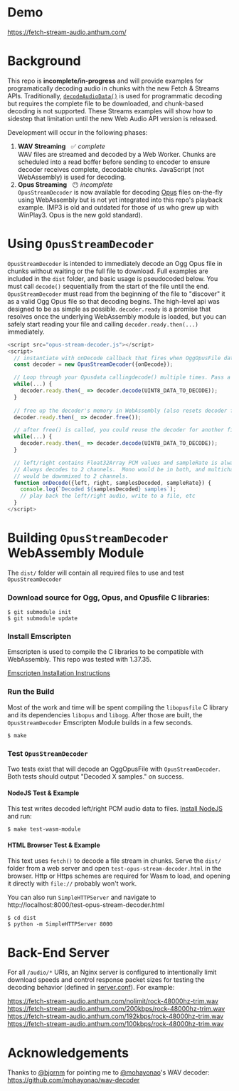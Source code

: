 # Demo

https://fetch-stream-audio.anthum.com/

# Background

This repo is **incomplete/in-progress** and will provide examples for programatically decoding audio in chunks with the new Fetch &amp; Streams APIs.  Traditionally, [`decodeAudioData()`](https://developer.mozilla.org/en-US/docs/Web/API/BaseAudioContext/decodeAudioData) is used for programmatic decoding but requires the complete file to be downloaded, and chunk-based decoding is not supported.  These Streams examples will show how to sidestep that limitation until the new Web Audio API version is released.

Development will occur in the following phases:

1. **WAV Streaming** &nbsp; ✅ *complete*<br>WAV files are streamed and decoded by a Web Worker.  Chunks are scheduled into a read boffer before sending to encoder to ensure decoder receives complete, decodable chunks.  JavaScript (not WebAssembly) is used for decoding.
1. **Opus Streaming** &nbsp; 😶 *incomplete*<br>`OpusStreamDecoder` is now available for decoding [Opus](http://opus-codec.org/) files on-the-fly using WebAssembly but is not yet integrated into this repo's playback example.  (MP3 is old and outdated for those of us who grew up with WinPlay3.  Opus is the new gold standard).

# Using `OpusStreamDecoder`

`OpusStreamDecoder` is intended to immediately decode an Ogg Opus file in chunks without waiting or the full file to download.  Full examples are included in the `dist` folder, and basic usage is pseudocoded below.  You must call `decode()` sequentially from the start of the file until the end.  `OpusStreamDecoder` must read from the beginning of the file to "discover" it as a valid Ogg Opus file so that decoding begins.  The high-level api was designed to be as simple as possible.  `decoder.ready` is a promise that resolves once the underlying WebAssembly module is loaded, but you can safely start reading your file and calling `decoder.ready.then(...)` immediately.  

```javascript
<script src="opus-stream-decoder.js"></script>
<script>
  // instantiate with onDecode callback that fires when OggOpusFile data is decoded
  const decoder = new OpusStreamDecoder({onDecode});

  // Loop through your Opusdata callingdecode() multiple times. Pass a Uint8Array
  while(...) {
    decoder.ready.then(_ => decoder.decode(UINT8_DATA_TO_DECODE));
  }
  
  // free up the decoder's memory in WebAssembly (also resets decoder for reuse)
  decoder.ready.then(_ => decoder.free());

  // after free() is called, you could reuse the decoder for another file
  while(...) {
    decoder.ready.then(_ => decoder.decode(UINT8_DATA_TO_DECODE));
  }

  // left/right contains Float32Array PCM values and sampleRate is always 48000
  // Always decodes to 2 channels.  Mono would be in both, and multichannel Opus files
  // would be downmixed to 2 channels.
  function onDecode({left, right, samplesDecoded, sampleRate}) {
    console.log(`Decoded ${samplesDecoded} samples`);
    // play back the left/right audio, write to a file, etc
  }
</script>
```

# Building `OpusStreamDecoder` WebAssembly Module

The `dist/` folder will contain all required files to use and test `OpusStreamDecoder`

### Download source for Ogg, Opus, and Opusfile C libraries:
```
$ git submodule init
$ git submodule update
```
### Install Emscripten

Emscripten is used to compile the C libraries to be compatible with WebAssembly.  This repo was tested with 1.37.35.

[Emscripten Installation Instructions](https://kripken.github.io/emscripten-site/docs/getting_started/downloads.html#installation-instructions)

### Run the Build

Most of the work and time will be spent compiling the `libopusfile` C library and its dependencies `libopus` and `libogg`.  After those are built, the `OpusStreamDecoder` Emscripten Module builds in a few seconds.
```
$ make
```

### Test `OpusStreamDecoder`

Two tests exist that will decode an OggOpusFile with `OpusStreamDecoder`.  Both tests should output "Decoded X samples." on success.

#### NodeJS Test & Example

This test writes decoded left/right PCM audio data to files. [Install NodeJS](https://nodejs.org/en/download/) and run:
```
$ make test-wasm-module
```

#### HTML Browser Test & Example

This text uses `fetch()` to decode a file stream in chunks.  Serve the `dist/` folder from a web server and open `test-opus-stream-decoder.html` in the browser.  Http or Https schemes are required for Wasm to load, and opening it directly with `file://` probably won't work.

You can also run `SimpleHTTPServer` and navigate to http://localhost:8000/test-opus-stream-decoder.html
```
$ cd dist
$ python -m SimpleHTTPServer 8000
```

# Back-End Server

For all `/audio/*` URIs, an Nginx server is configured to intentionally limit download speeds and control response packet sizes for testing the decoding behavior (defined in [server.conf](.conf/nginx/server.conf)).  For example:

https://fetch-stream-audio.anthum.com/nolimit/rock-48000hz-trim.wav<br>
https://fetch-stream-audio.anthum.com/200kbps/rock-48000hz-trim.wav<br>
https://fetch-stream-audio.anthum.com/192kbps/rock-48000hz-trim.wav<br>
https://fetch-stream-audio.anthum.com/100kbps/rock-48000hz-trim.wav

# Acknowledgements

Thanks to [@bjornm](https://github.com/bjornm) for pointing me to [@mohayonao](https://github.com/mohayonao)'s WAV decoder: https://github.com/mohayonao/wav-decoder
